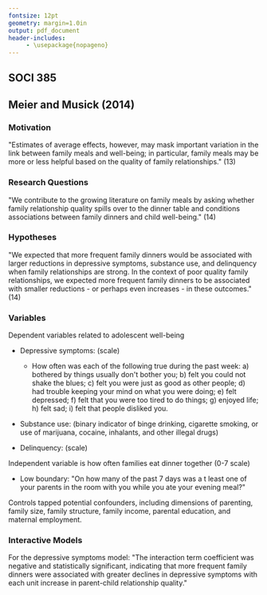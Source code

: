 ```yaml
---
fontsize: 12pt
geometry: margin=1.0in
output: pdf_document
header-includes:
     - \usepackage{nopageno}
---
```


## SOCI 385
## Meier and Musick (2014)

### Motivation
"Estimates of average effects, however, may mask important variation in the link between family meals and well-being; in particular, family meals may be more or less helpful based on the quality of family relationships." (13)

### Research Questions
"We contribute to the growing literature on family meals by asking whether family relationship quality spills over to the dinner table and conditions associations between family dinners and child well-being." (14)

### Hypotheses
"We expected that more frequent family dinners would be associated with larger reductions in depressive symptoms, substance use, and delinquency when family relationships are strong. In the context of poor quality family relationships, we expected more frequent family dinners to be associated with smaller reductions - or perhaps even increases - in these outcomes." (14)

### Variables
Dependent variables related to adolescent well-being

- Depressive symptoms: (scale)
     - How often was each of the following true during the past week: a) bothered by things usually don't bother you; b) felt you could not shake the blues; c) felt you were just as good as other people; d) had trouble keeping your mind on what you were doing; e) felt depressed; f) felt that you were too tired to do things; g) enjoyed life; h) felt sad; i) felt that people disliked you.

- Substance use: (binary indicator of binge drinking, cigarette smoking, or use of marijuana, cocaine, inhalants, and other illegal drugs)
- Delinquency: (scale)

Independent variable is how often families eat dinner together (0-7 scale)

- Low boundary: "On how many of the past 7 days was a t least one of your parents in the room with you while you ate your evening meal?"

Controls tapped potential confounders, including dimensions of parenting, family size, family structure, family income, parental education, and maternal employment.

### Interactive Models
For the depressive symptoms model: "The interaction term coefficient was negative and statistically significant, indicating that more frequent family dinners were associated with greater declines in depressive symptoms with each unit increase in parent-child relationship quality."
